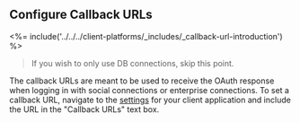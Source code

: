 ## Configure Callback URLs

<%= include('../../../client-platforms/_includes/_callback-url-introduction') %>

> If you wish to only use DB connections, skip this point.

The callback URLs are meant to be used to receive the OAuth response when logging in with social connections or enterprise connections. To set a callback URL, navigate to the [settings](${manage_url}/#/applications/${account.clientId}/settings) for your client application and include the URL in the "Callback URLs" text box.
